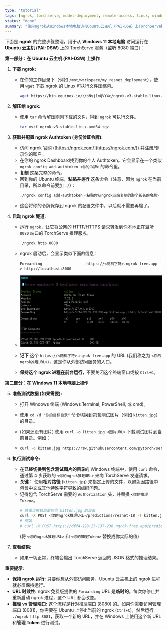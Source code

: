 ```yaml
---
type: "tutorial"
tags: [ngrok, torchserve, model-deployment, remote-access, linux, windows, tutorial]
status: "done"
summary: "使用ngrok从Windows本地电脑访问Ubuntu云主机（PAI-DSW）上TorchServe服务的详细操作指南。流程分为两部分：在云主机上下载、配置Authtoken并启动ngrok隧道（转发本地8080端口），以及在本地Windows终端上使用curl命令和ngrok生成的临时公共URL，携带TorchServe的推理Token，进行远程模型推理测试。强调了ngrok URL的临时性和保持ngrok进程运行的重要性。"
---
```

下面是 **ngrok** 的完整步骤整理，用于从 **Windows 11 本地电脑** 访问运行在 **Ubuntu 云主机 (PAI-DSW)** 上的 TorchServe 服务（监听 8080 端口）：

**第一部分：在 Ubuntu 云主机 (PAI-DSW) 上操作**

1.  **下载 ngrok:**
    
    *   在你的工作目录下（例如 `/mnt/workspace/my_resnet_deployment`），使用 `wget` 下载 ngrok 的 Linux 可执行文件压缩包。
        ```bash
        wget https://bin.equinox.io/c/bNyj1mQVY4c/ngrok-v3-stable-linux-amd64.tgz
        ```
    
2.  **解压缩 ngrok:**
    
    *   使用 `tar` 命令解压刚刚下载的文件，得到 `ngrok` 可执行文件。
        ```bash
        tar xvzf ngrok-v3-stable-linux-amd64.tgz
        ```
    
3.  **获取并配置 ngrok Authtoken (身份验证令牌):**
    
    *   访问 ngrok 官网 ([https://ngrok.com/](https://ngrok.com/)) 并注册/登录你的账户。
    *   在你的 ngrok Dashboard找到你的个人 Authtoken。它会显示在一个类似 `ngrok config add-authtoken <你的令牌>` 的命令里。
    *   **复制** 这条完整的命令。
    *   回到你的 Ubuntu 终端，**粘贴并运行** 这条命令（注意，因为 `ngrok` 在当前目录，所以命令前要加 `./`）：
        ```bash
        ./ngrok config add-authtoken <粘贴你从ngrok网站复制的那个长长的令牌> 
        ```
    *   这会将你的令牌保存到 ngrok 的配置文件中，以后就不需要再输了。
    
4.  **启动 ngrok 隧道:**
    
    *   运行 `ngrok`，让它将公网的 HTTP/HTTPS 请求转发到你本地正在监听 `8080` 端口的 TorchServe 推理服务。
        ```bash
        ./ngrok http 8080
        ```
        
    *   ngrok 启动后，会显示类似下面的信息：
        ```
        Forwarding                    https://<随机字符>.ngrok-free.app -> http://localhost:8080 
        ```
        
    * ![](../../../99_Assets%20(资源文件)/images/image-20250429225941145.png)
    
    * **记下** 这个 `https://<随机字符>.ngrok-free.app` 的 URL (我们称之为 `<你的ngrok推理URL>`)，这是你从外部访问服务的入口。
    
    *   **保持这个 ngrok 进程在前台运行**，不要关闭这个终端窗口或按 `Ctrl+C`。

**第二部分：在 Windows 11 本地电脑上操作**

5.  **准备测试数据 (如果需要):**
    
    * 打开 Windows 终端 (Windows Terminal, PowerShell, 或 cmd)。
    
    * 使用 `cd /d "你的目标目录"` 命令切换到包含测试图片（例如 `kitten.jpg`）的目录。
    
    * (如果还没有图片) 使用 `curl -o kitten.jpg <图片URL>` 下载测试图片到当前目录。例如：
    
    * ```bash
      curl -o kitten.jpg https://raw.githubusercontent.com/pytorch/serve/master/examples/image_classifier/kitten.jpg
      ```
    
6.  **执行测试命令:**
    
    *   在**已经切换到包含测试图片的目录**的 Windows 终端中，使用 `curl` 命令，通过第 4 步获取的 `<你的ngrok推理URL>` 来向 TorchServe 发送请求。
    *   **关键：** 使用**相对路径** (`kitten.jpg`) 来指定上传的文件，以避免因路径中包含中文或其他特殊字符导致的编码问题。
    *   记得包含 TorchServe 需要的 `Authorization` 头，并替换 `<你的推理Token>`。
        ```bash
        # 确保当前目录是包含 kitten.jpg 的目录
        curl -X POST <你的ngrok推理URL>/predictions/resnet-18 -T kitten.jpg -H "Authorization: Bearer <你的推理Token>" 
        # 例如
        # curl -X POST https://dff4-120-27-137-238.ngrok-free.app/predictions/resnet-18 -T kitten.jpg -H "Authorization: Bearer FHV-WPeF"
        ```
        (将 `<你的ngrok推理URL>` 和 `<你的推理Token>` 替换成你实际的值)
    
7.  **查看结果:**
    
    *   如果一切正常，终端会输出 TorchServe 返回的 JSON 格式的推理结果。

**重要提示:**

*   **保持 ngrok 运行:** 只要你想从外部访问服务，Ubuntu 云主机上的 ngrok 进程就必须保持运行。
*   **URL 时效性:** ngrok 免费版提供的 `Forwarding` URL 是**临时的**。每次你停止并重新启动 ngrok 进程，这个 URL 都会改变。
*   **推理 vs 管理端口:** 这个流程是针对推理端口 (8080) 的。如果你需要访问管理端口 (8081)，你需要在 Ubuntu 上停止当前的 ngrok (`Ctrl+C`)，然后运行 `./ngrok http 8081`，获取一个新的 URL，并在 Windows 上使用这个新 URL 和**管理 Token** 进行测试。
